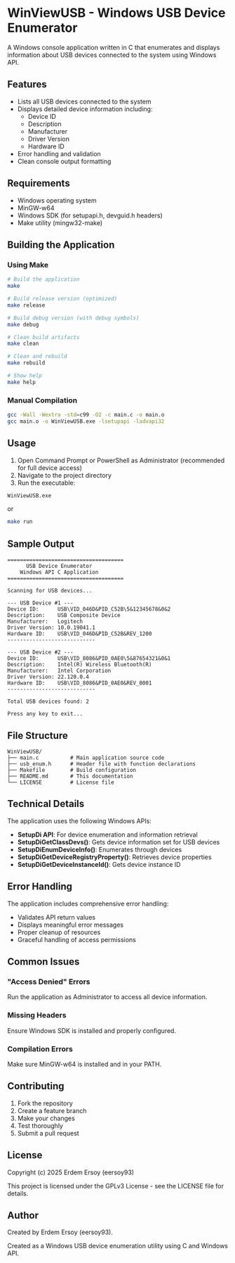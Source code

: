 # WinViewUSB - Windows USB Device Enumerator

A Windows console application written in C that enumerates and displays information about USB devices connected to the system using Windows API.

## Features

- Lists all USB devices connected to the system
- Displays detailed device information including:
  - Device ID
  - Description
  - Manufacturer
  - Driver Version
  - Hardware ID
- Error handling and validation
- Clean console output formatting

## Requirements

- Windows operating system
- MinGW-w64
- Windows SDK (for setupapi.h, devguid.h headers)
- Make utility (mingw32-make)

## Building the Application

### Using Make

```bash
# Build the application
make

# Build release version (optimized)
make release

# Build debug version (with debug symbols)
make debug

# Clean build artifacts
make clean

# Clean and rebuild
make rebuild

# Show help
make help
```

### Manual Compilation

```bash
gcc -Wall -Wextra -std=c99 -O2 -c main.c -o main.o
gcc main.o -o WinViewUSB.exe -lsetupapi -ladvapi32
```

## Usage

1. Open Command Prompt or PowerShell as Administrator (recommended for full device access)
2. Navigate to the project directory
3. Run the executable:

```bash
WinViewUSB.exe
```

or

```bash
make run
```

## Sample Output

```
=====================================
      USB Device Enumerator
    Windows API C Application
=====================================

Scanning for USB devices...

--- USB Device #1 ---
Device ID:      USB\VID_046D&PID_C52B\5&12345678&0&2
Description:    USB Composite Device
Manufacturer:   Logitech
Driver Version: 10.0.19041.1
Hardware ID:    USB\VID_046D&PID_C52B&REV_1200
----------------------------

--- USB Device #2 ---
Device ID:      USB\VID_8086&PID_0AE0\5&87654321&0&1
Description:    Intel(R) Wireless Bluetooth(R)
Manufacturer:   Intel Corporation
Driver Version: 22.120.0.4
Hardware ID:    USB\VID_8086&PID_0AE0&REV_0001
----------------------------

Total USB devices found: 2

Press any key to exit...
```

## File Structure

```
WinViewUSB/
├── main.c          # Main application source code
├── usb_enum.h      # Header file with function declarations
├── Makefile        # Build configuration
├── README.md       # This documentation
└── LICENSE         # License file
```

## Technical Details

The application uses the following Windows APIs:

- **SetupDi API**: For device enumeration and information retrieval
- **SetupDiGetClassDevs()**: Gets device information set for USB devices
- **SetupDiEnumDeviceInfo()**: Enumerates through devices
- **SetupDiGetDeviceRegistryProperty()**: Retrieves device properties
- **SetupDiGetDeviceInstanceId()**: Gets device instance ID

## Error Handling

The application includes comprehensive error handling:

- Validates API return values
- Displays meaningful error messages
- Proper cleanup of resources
- Graceful handling of access permissions

## Common Issues

### "Access Denied" Errors
Run the application as Administrator to access all device information.

### Missing Headers
Ensure Windows SDK is installed and properly configured.

### Compilation Errors
Make sure MinGW-w64 is installed and in your PATH.

## Contributing

1. Fork the repository
2. Create a feature branch
3. Make your changes
4. Test thoroughly
5. Submit a pull request

## License

Copyright (c) 2025 Erdem Ersoy (eersoy93)

This project is licensed under the GPLv3 License - see the LICENSE file for details.

## Author

Created by Erdem Ersoy (eersoy93).

Created as a Windows USB device enumeration utility using C and Windows API.

